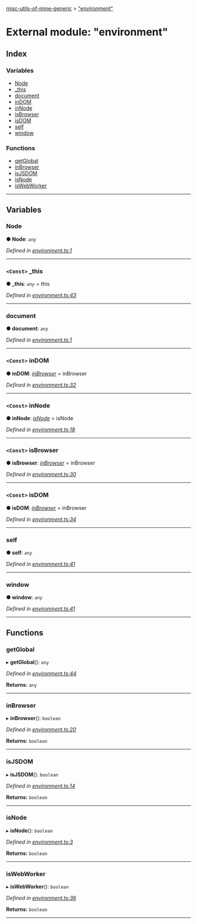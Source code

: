 [misc-utils-of-mine-generic](../README.md) > ["environment"](../modules/_environment_.md)

# External module: "environment"

## Index

### Variables

* [Node](_environment_.md#node)
* [_this](_environment_.md#_this)
* [document](_environment_.md#document)
* [inDOM](_environment_.md#indom)
* [inNode](_environment_.md#innode)
* [isBrowser](_environment_.md#isbrowser)
* [isDOM](_environment_.md#isdom)
* [self](_environment_.md#self)
* [window](_environment_.md#window)

### Functions

* [getGlobal](_environment_.md#getglobal)
* [inBrowser](_environment_.md#inbrowser)
* [isJSDOM](_environment_.md#isjsdom)
* [isNode](_environment_.md#isnode)
* [isWebWorker](_environment_.md#iswebworker)

---

## Variables

<a id="node"></a>

###  Node

**● Node**: *`any`*

*Defined in [environment.ts:1](https://github.com/cancerberoSgx/misc-utils-of-mine/blob/06942b5/misc-utils-of-mine-generic/src/environment.ts#L1)*

___
<a id="_this"></a>

### `<Const>` _this

**● _this**: *`any`* =  this

*Defined in [environment.ts:43](https://github.com/cancerberoSgx/misc-utils-of-mine/blob/06942b5/misc-utils-of-mine-generic/src/environment.ts#L43)*

___
<a id="document"></a>

###  document

**● document**: *`any`*

*Defined in [environment.ts:1](https://github.com/cancerberoSgx/misc-utils-of-mine/blob/06942b5/misc-utils-of-mine-generic/src/environment.ts#L1)*

___
<a id="indom"></a>

### `<Const>` inDOM

**● inDOM**: *[inBrowser](_environment_.md#inbrowser)* =  inBrowser

*Defined in [environment.ts:32](https://github.com/cancerberoSgx/misc-utils-of-mine/blob/06942b5/misc-utils-of-mine-generic/src/environment.ts#L32)*

___
<a id="innode"></a>

### `<Const>` inNode

**● inNode**: *[isNode](_environment_.md#isnode)* =  isNode

*Defined in [environment.ts:18](https://github.com/cancerberoSgx/misc-utils-of-mine/blob/06942b5/misc-utils-of-mine-generic/src/environment.ts#L18)*

___
<a id="isbrowser"></a>

### `<Const>` isBrowser

**● isBrowser**: *[inBrowser](_environment_.md#inbrowser)* =  inBrowser

*Defined in [environment.ts:30](https://github.com/cancerberoSgx/misc-utils-of-mine/blob/06942b5/misc-utils-of-mine-generic/src/environment.ts#L30)*

___
<a id="isdom"></a>

### `<Const>` isDOM

**● isDOM**: *[inBrowser](_environment_.md#inbrowser)* =  inBrowser

*Defined in [environment.ts:34](https://github.com/cancerberoSgx/misc-utils-of-mine/blob/06942b5/misc-utils-of-mine-generic/src/environment.ts#L34)*

___
<a id="self"></a>

###  self

**● self**: *`any`*

*Defined in [environment.ts:41](https://github.com/cancerberoSgx/misc-utils-of-mine/blob/06942b5/misc-utils-of-mine-generic/src/environment.ts#L41)*

___
<a id="window"></a>

###  window

**● window**: *`any`*

*Defined in [environment.ts:41](https://github.com/cancerberoSgx/misc-utils-of-mine/blob/06942b5/misc-utils-of-mine-generic/src/environment.ts#L41)*

___

## Functions

<a id="getglobal"></a>

###  getGlobal

▸ **getGlobal**(): `any`

*Defined in [environment.ts:44](https://github.com/cancerberoSgx/misc-utils-of-mine/blob/06942b5/misc-utils-of-mine-generic/src/environment.ts#L44)*

**Returns:** `any`

___
<a id="inbrowser"></a>

###  inBrowser

▸ **inBrowser**(): `boolean`

*Defined in [environment.ts:20](https://github.com/cancerberoSgx/misc-utils-of-mine/blob/06942b5/misc-utils-of-mine-generic/src/environment.ts#L20)*

**Returns:** `boolean`

___
<a id="isjsdom"></a>

###  isJSDOM

▸ **isJSDOM**(): `boolean`

*Defined in [environment.ts:14](https://github.com/cancerberoSgx/misc-utils-of-mine/blob/06942b5/misc-utils-of-mine-generic/src/environment.ts#L14)*

**Returns:** `boolean`

___
<a id="isnode"></a>

###  isNode

▸ **isNode**(): `boolean`

*Defined in [environment.ts:3](https://github.com/cancerberoSgx/misc-utils-of-mine/blob/06942b5/misc-utils-of-mine-generic/src/environment.ts#L3)*

**Returns:** `boolean`

___
<a id="iswebworker"></a>

###  isWebWorker

▸ **isWebWorker**(): `boolean`

*Defined in [environment.ts:36](https://github.com/cancerberoSgx/misc-utils-of-mine/blob/06942b5/misc-utils-of-mine-generic/src/environment.ts#L36)*

**Returns:** `boolean`

___

